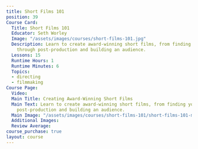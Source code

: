```yaml
---
title: Short Films 101
position: 39
Course Card:
  Title: Short Films 101
  Educator: Seth Worley
  Image: "/assets/images/courses/short-films-101.jpg"
  Description: Learn to create award-winning short films, from finding your voice
    through post-production and building an audience.
  Lessons: 15
  Runtime Hours: 1
  Runtime Minutes: 6
  Topics:
  - directing
  - filmmaking
Course Page:
  Video: 
  Main Title: Creating Award-Winning Short Films
  Main Text: Learn to create award-winning short films, from finding your voice through
    post-production and building an audience.
  Main Image: "/assets/images/courses/short-films-101/short-films-101-main.jpg"
  Additional Images: 
  Review Average: 
course_purchase: true
layout: course
---
```


